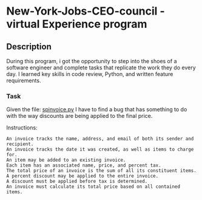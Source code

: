 # New-York-Jobs-CEO-council - virtual Experience program

## Description
During this program, i got the opportunity to step into the shoes of a software engineer and complete tasks that replicate the work they do every day. I learned key skills in code review, Python, and written feature requirements.

### Task
Given the file: [spinvoice.py](https://cdn.theforage.com/vinternships/companyassets/9nvkLZzZEKAdrhjrX/m2PZ8KAEvh7fesa2Z/1685571147268/task_1_starter_code.py)
I have to find a bug that has something to do with the way discounts are being applied to the final price.

Instructions:  
```
An invoice tracks the name, address, and email of both its sender and recipient.
An invoice tracks the date it was created, as well as items to charge for.
An item may be added to an existing invoice.
Each item has an associated name, price, and percent tax.
The total price of an invoice is the sum of all its constituent items.
A percent discount may be applied to the entire invoice.
A discount must be applied before tax is determined.
An invoice must calculate its total price based on all contained items.
```

